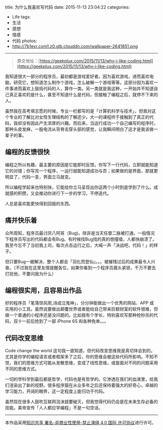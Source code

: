 title: 为什么我喜欢写代码
date: 2015-11-13 23:04:22
categories:
- Life
tags:
- 生活
- 感想
- 情感
- 代码
photos:
- http://7b1evr.com1.z0.glb.clouddn.com/wallpaper-2641851.png
---

> 原文地址：[https://geekplux.com/2015/11/13/why-i-like-coding.html](https://geekplux.com/2015/11/13/why-i-like-coding.html)

我知道很大一部分的程序员，最初都是游戏爱好者。因为喜欢游戏，进而喜欢电脑，研究它，想知道怎么制作个游戏，怎么破解一个游戏等等。这部分因为喜欢一件事进而喜欢上鼓捣代码的人，算作一类。另一类就是我这种，一开始并不知道自己真正喜欢的是什么，甚至不知道什么是代码，但接触了编程之后，就停不下来的人。

虽然我在高考填志愿的时候，专业一栏都写的是「计算机科学与技术」，但我对这个专业的了解比对女性生理结构的了解还少。大一的课程终于接触到了真正的代码，我却没有因此产生浓厚的兴趣。而后来，当运行成功一个自己编写的程序时，那种头皮发麻，一股电流从背脊击穿头部的感觉，让我瞬间明白了这才是我该做一辈子的事。

## 编程的反馈很快

编程之所以有趣，最主要的原因是它能即时反馈。你写下一行代码，立即就能知道它的对错；你写完一个程序，一运行就能知道成功与否；如果做的是界面，那就更明显了，代码一变，界面立马就变。

所以编程学起来也特别快，它能给你立马呈现出你这两个小时到底学到了什么。成就感的积攒，又会推动你进行下一步的学习，不停迭代。

人总是喜欢能更快得到回报的东西。

## 痛并快乐着


<!-- more -->

众所周知，程序员最讨厌八阿哥（Bug)。除非是当天任督二脉被打通，一般情况下程序员写出的代码都会有Bug。有时候找Bug找的真的想撞墙，人都快崩溃了。我至今忘不了当初我上司，每次点击运行之后，大喊一声「决战吧，代码！」的样子。

但只要Bug一被解决，整个人都会「羽化而登仙」。。。被摧残过后的成果最令人兴奋。（不过我在这里友情提醒各位，如果你看到一个程序员眉头紧锁，千万不要去打扰他，不要问我为什么）


## 编程很实用，且容易出作品

好的程序员「笔落惊风雨,诗成泣鬼神」，分分钟能做出一个优秀的网站、APP 或实用的小工具。虽然说要做出颠覆世界或者能给自己带来巨额财富的软件很难，但做一个普通的小程序还是没问题的。比如我有个学长，特别喜欢写那种抢秒杀的代码，双十一前后抢到了一部 iPhone 6S 和各种免单。。。

## 代码改变思维

Code change the world 这句我一直知道，但代码改变思维我是真切体会到的。尤其是你学的编程语言或者框架多了之后，你的思维会被这些代码所影响。不知不觉，我们的思维方式可能从发散思维，变成了线性思维，或是面对不同的问题采用不同的思维方式。

一切的学科学到最后都是哲学，代码也是有哲学的。它渗透在我们的血液里，给我们渲染出了新的视野。很多程序猿在从业多年之后还保持着强大的好奇心，卓越的学习能力，开阔的眼界，这一定程度上能归功于代码。


虽然现在很多人鼓吹互联网泡沫就要破灭，但我觉得代码仍会是在未来生存必备的技能。美帝宣传「人人都应学编程」不是一句空话。


--------------
本作品采用[知识共享 署名-非商业性使用-禁止演绎 4.0 国际 许可协议](http://creativecommons.org/licenses/by-nc-nd/4.0/)进行许可。
